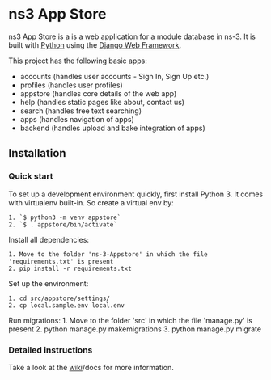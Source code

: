 

# ns3 App Store

ns3 App Store is a is a web application for a module database in ns-3. It is built with [Python][0] using the [Django Web Framework][1].

This project has the following basic apps:

* accounts (handles user accounts - Sign In, Sign Up etc.)
* profiles (handles user profiles)
* appstore (handles core details of the web app)
* help (handles static pages like about, contact us)
* search (handles free text searching)
* apps (handles navigation of apps)
* backend (handles upload and bake integration of apps)

## Installation

### Quick start

To set up a development environment quickly, first install Python 3. It
comes with virtualenv built-in. So create a virtual env by:

    1. `$ python3 -m venv appstore`
    2. `$ . appstore/bin/activate`

Install all dependencies:

    1. Move to the folder 'ns-3-Appstore' in which the file 'requirements.txt' is present
    2. pip install -r requirements.txt

Set up the environment:

    1. cd src/appstore/settings/
    2. cp local.sample.env local.env

Run migrations:
    1. Move to the folder 'src' in which the file 'manage.py' is present
    2. python manage.py makemigrations
    3. python manage.py migrate

### Detailed instructions

Take a look at the [wiki][2]/docs for more information.

[0]: https://www.python.org/
[1]: https://www.djangoproject.com/
[2]: https://github.com/abhijithanilkumar/ns-3-AppStore/wiki